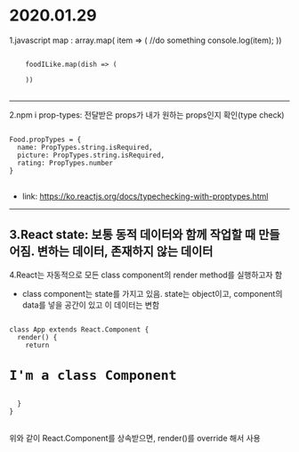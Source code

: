 2020.01.29
=============
1.javascript map : 
array.map( item => (
  //do something
  console.log(item);
))
<pre>
<code>
    foodILike.map(dish => (
      <Food name={dish.name} picture={dish.image} />
    ))
</code>
</pre>
-----------------------------------

2.npm i prop-types: 전달받은 props가 내가 원하는 props인지 확인(type check)
<pre>
<code>
Food.propTypes = {
  name: PropTypes.string.isRequired,
  picture: PropTypes.string.isRequired,
  rating: PropTypes.number
}
</code>
</pre>

* link: <https://ko.reactjs.org/docs/typechecking-with-proptypes.html>
-----------------------------------
3.React state: 보통 동적 데이터와 함께 작업할 때 만들어짐. 변하는 데이터, 존재하지 않는 데이터
-----------------------------------
4.React는 자동적으로 모든 class component의 render method를 실행하고자 함
* class component는 state를 가지고 있음. state는 object이고, component의 data를 넣을 공간이 있고 이 데이터는 변함
<pre>
<code>
class App extends React.Component {
  render() {
    return <h1>I'm a class Component</h1>
  }
}
</code>
</pre>

위와 같이 React.Component를 상속받으면, render()를 override 해서 사용
